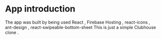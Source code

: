# App introduction

The app was built by being used React , Firebase Hosting , react-icons , ant-design , react-swipeable-bottom-sheet 
This is just a simple Clubhouse clone .
